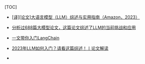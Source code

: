 [TOC]



- [[译][论文]大语言模型（LLM）综述与实用指南（Amazon，2023）](http://arthurchiao.art/blog/llm-practical-guide-zh/)

- [分析过688篇大模型论文，这篇论文综述了LLM的当前挑战和应用](https://www.jiqizhixin.com/articles/2023-07-31-5)

- [一文带你入门LangChain](https://juejin.cn/post/7262010787228090426?from=search-suggest)
- [2023年LLM如何入门？请看这篇综述！丨论文解读](https://juejin.cn/post/7253476306008031287)
- 